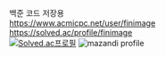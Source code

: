 백준 코드 저장용   
<https://www.acmicpc.net/user/finimage>   
<https://solved.ac/profile/finimage>   
[![Solved.ac프로필](http://mazassumnida.wtf/api/v2/generate_badge?boj=finimage)](https://solved.ac/finimage)
![mazandi profile](http://mazandi.herokuapp.com/api?handle=finimage&theme=dark)

